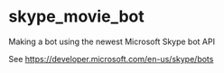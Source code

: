 # skype_movie_bot
Making a bot using the newest Microsoft Skype bot API

See https://developer.microsoft.com/en-us/skype/bots
